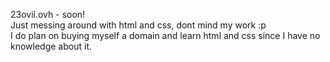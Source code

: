 23ovii.ovh - soon! <br>
Just messing around with html and css, dont mind my work :p <br>
I do plan on buying myself a domain and learn html and css since I have no knowledge about it.
